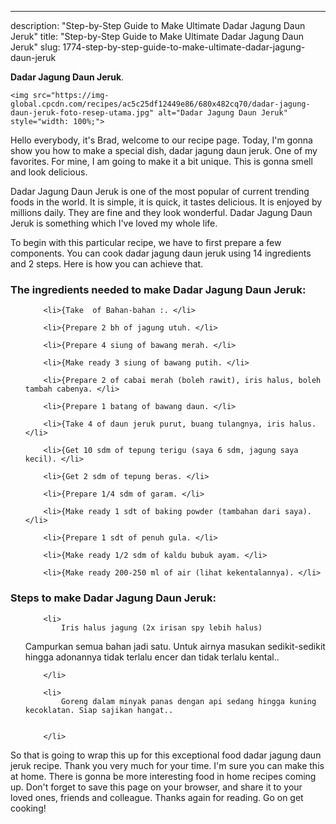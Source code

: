---
description: "Step-by-Step Guide to Make Ultimate Dadar Jagung Daun Jeruk"
title: "Step-by-Step Guide to Make Ultimate Dadar Jagung Daun Jeruk"
slug: 1774-step-by-step-guide-to-make-ultimate-dadar-jagung-daun-jeruk

<p>
	<strong>Dadar Jagung Daun Jeruk</strong>. 
	
</p>
<p>
	
	<img src="https://img-global.cpcdn.com/recipes/ac5c25df12449e86/680x482cq70/dadar-jagung-daun-jeruk-foto-resep-utama.jpg" alt="Dadar Jagung Daun Jeruk" style="width: 100%;">
	
	
</p>
<p>
	Hello everybody, it's Brad, welcome to our recipe page. Today, I'm gonna show you how to make a special dish, dadar jagung daun jeruk. One of my favorites. For mine, I am going to make it a bit unique. This is gonna smell and look delicious.
</p>
	
<p>
	
</p>
<p>
	Dadar Jagung Daun Jeruk is one of the most popular of current trending foods in the world. It is simple, it is quick, it tastes delicious. It is enjoyed by millions daily. They are fine and they look wonderful. Dadar Jagung Daun Jeruk is something which I've loved my whole life.
</p>

<p>
To begin with this particular recipe, we have to first prepare a few components. You can cook dadar jagung daun jeruk using 14 ingredients and 2 steps. Here is how you can achieve that.
</p>

<h3>The ingredients needed to make Dadar Jagung Daun Jeruk:</h3>

<ol>
	
		<li>{Take  of Bahan-bahan :. </li>
	
		<li>{Prepare 2 bh of jagung utuh. </li>
	
		<li>{Prepare 4 siung of bawang merah. </li>
	
		<li>{Make ready 3 siung of bawang putih. </li>
	
		<li>{Prepare 2 of cabai merah (boleh rawit), iris halus, boleh tambah cabenya. </li>
	
		<li>{Prepare 1 batang of bawang daun. </li>
	
		<li>{Take 4 of daun jeruk purut, buang tulangnya, iris halus. </li>
	
		<li>{Get 10 sdm of tepung terigu (saya 6 sdm, jagung saya kecil). </li>
	
		<li>{Get 2 sdm of tepung beras. </li>
	
		<li>{Prepare 1/4 sdm of garam. </li>
	
		<li>{Make ready 1 sdt of baking powder (tambahan dari saya). </li>
	
		<li>{Prepare 1 sdt of penuh gula. </li>
	
		<li>{Make ready 1/2 sdm of kaldu bubuk ayam. </li>
	
		<li>{Make ready 200-250 ml of air (lihat kekentalannya). </li>
	
</ol>
<p>
	
</p>

<h3>Steps to make Dadar Jagung Daun Jeruk:</h3>

<ol>
	
		<li>
			Iris halus jagung (2x irisan spy lebih halus)
Campurkan semua bahan jadi satu. Untuk airnya masukan sedikit-sedikit hingga adonannya tidak terlalu encer dan tidak terlalu kental..
			
			
		</li>
	
		<li>
			Goreng dalam minyak panas dengan api sedang hingga kuning kecoklatan. Siap sajikan hangat..
			
			
		</li>
	
</ol>

<p>
	
</p>

<p>
	So that is going to wrap this up for this exceptional food dadar jagung daun jeruk recipe. Thank you very much for your time. I'm sure you can make this at home. There is gonna be more interesting food in home recipes coming up. Don't forget to save this page on your browser, and share it to your loved ones, friends and colleague. Thanks again for reading. Go on get cooking!
</p>
